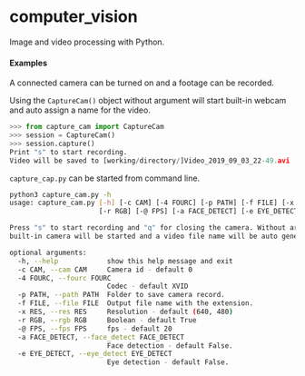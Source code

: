 # computer_vision
Image and video processing with Python.

#### Examples

A connected camera can be turned on and a footage can be recorded.

Using the `CaptureCam()` object without argument will start built-in webcam and auto assign a name for the video.
```Python
>>> from capture_cam import CaptureCam
>>> session = CaptureCam()
>>> session.capture()
Print "s" to start recording.
Video will be saved to [working/directory/]Video_2019_09_03_22-49.avi
```

`capture_cap.py` can be started from command line.
```Bash
python3 capture_cam.py -h
usage: capture_cam.py [-h] [-c CAM] [-4 FOURC] [-p PATH] [-f FILE] [-x RES]
                      [-r RGB] [-@ FPS] [-a FACE_DETECT] [-e EYE_DETECT]

Press "s" to start recording and "q" for closing the camera. Without arguments
built-in camera will be started and a video file name will be auto generated.

optional arguments:
  -h, --help            show this help message and exit
  -c CAM, --cam CAM     Camera id - default 0
  -4 FOURC, --fourc FOURC
                        Codec - default XVID
  -p PATH, --path PATH  Folder to save camera record.
  -f FILE, --file FILE  Output file name with the extension.
  -x RES, --res RES     Resolution - default (640, 480)
  -r RGB, --rgb RGB     Boolean - default True
  -@ FPS, --fps FPS     fps - default 20
  -a FACE_DETECT, --face_detect FACE_DETECT
                        Face detection - default False.
  -e EYE_DETECT, --eye_detect EYE_DETECT
                        Eye detection - default False.

```
